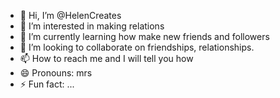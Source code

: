 - 👋 Hi, I’m @HelenCreates
- 👀 I’m interested in making relations
- 🌱 I’m currently learning how make new friends and followers
- 💞️ I’m looking to collaborate on friendships, relationships.
- 📫 How to reach me and I will tell you how
- 😄 Pronouns: mrs
- ⚡ Fun fact: ...

<!---
HelenCreates/HelenCreates is a ✨ special ✨ repository because its `README.md` (this file) appears on your GitHub profile.
You can click the Preview link to take a look at your changes.
--->

